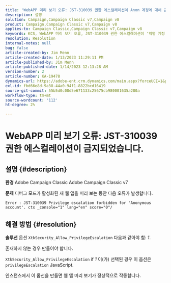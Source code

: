 ```yaml
---
title: 'WebAPP 미리 보기 오류: JST-310039 권한 에스컬레이션이 Anon 계정에 대해 금지되었습니다.'
description: 설명
solution: Campaign,Campaign Classic v7,Campaign v8
product: Campaign,Campaign Classic v7,Campaign v8
applies-to: Campaign Classic,Campaign Classic v7,Campaign v8
keywords: KCS, WebAPP 미리 보기 오류, JST-310039 권한 에스컬레이션이 '익명 계정'에 대해 금지되었습니다. ctx _console="1" lang=", ACC, Adobe Campaign Classic, Adobe Campaign Classic v7
resolution: Resolution
internal-notes: null
bug: false
article-created-by: Jim Menn
article-created-date: 1/13/2023 11:29:11 PM
article-published-by: Jim Menn
article-published-date: 1/14/2023 12:13:28 AM
version-number: 2
article-number: KA-19478
dynamics-url: https://adobe-ent.crm.dynamics.com/main.aspx?forceUCI=1&pagetype=entityrecord&etn=knowledgearticle&id=31556c12-9a93-ed11-aad1-6045bd0065f9
exl-id: fbd66e8d-9a38-44a0-94f1-8822bcd16419
source-git-commit: 55b5d0c08d5e671133c25675cb980001635a280a
workflow-type: tm+mt
source-wordcount: '112'
ht-degree: 2%

---
```


# WebAPP 미리 보기 오류: JST-310039 권한 에스컬레이션이 금지되었습니다.

## 설명 {#description}


<b>환경</b>
Adobe Campaign Classic Adobe Campaign Classic v7

<b>문제</b>
디버그 모드가 활성화된 새 웹 앱을 미리 보는 동안 다음 오류가 발생합니다.


```
Error : JST-310039 Privilege escalation forbidden for 'Anonymous account'. ctx _console="1" lang="en" score="0"/
```



## 해결 방법 {#resolution}


<b>솔루션</b>
옵션 `XtkSecurity_Allow_PrivilegeEscalation` 다음과 같아야 함: *1*.

존재하지 않는 경우 만들어야 합니다.

`XtkSecurity_Allow_PrivilegeEscalation` if *1* 이(가) 선택된 경우 이 옵션은 `privilegeEscalation` JavaScript.

인스턴스에서 이 옵션을 만들면 웹 앱 미리 보기가 정상적으로 작동합니다.
